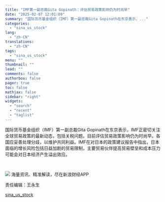 ```yaml
---
title: "IMF第一副总裁Gita Gopinath：评估贸易政策影响仍为时尚早"
date: "2025-02-07 12:01:09"
summary: "国际货币基金组织（IMF）第一副总裁Gita Gopinath在东京表示，..."
categories:
  - "sina_us_stock"
lang:
  - "zh-CN"
translations:
  - "zh-CN"
tags:
  - "sina_us_stock"
menu: ""
thumbnail: ""
lead: ""
comments: false
authorbox: false
pager: true
toc: false
mathjax: false
sidebar: "right"
widgets:
  - "search"
  - "recent"
  - "taglist"
---
```


国际货币基金组织（IMF）第一副总裁Gita Gopinath在东京表示，IMF正密切关注全球贸易政策的最新动态，包括关税问题。目前评估贸易政策影响仍为时尚早。各国应妥善处理分歧，以维护共同利益。IMF在对日本的政策建议报告中指出，日本面临的增长风险包括日益加剧的贸易限制，主要贸易伙伴提高贸易壁垒和成本压力可能会对日本经济产生溢出效应。

 










![](//n.sinaimg.cn/finance/cece9e13/20240627/655959900_20240627.png)
海量资讯、精准解读，尽在新浪财经APP



责任编辑：王永生

[sina_us_stock](https://finance.sina.com.cn/stock/usstock/c/2025-02-07/doc-ineirsef3379580.shtml)
